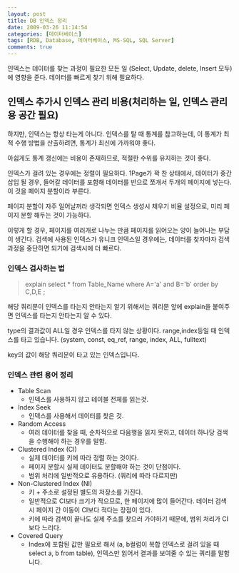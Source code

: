 ```yaml
---
layout: post
title: DB 인덱스 정리
date: 2009-03-26 11:14:54
categories: [데이터베이스]
tags: [RDB, Database, 데이터베이스, MS-SQL, SQL Server]
comments: true
---
```



인덱스는 데이터를 찾는 과정이 필요한 모든 일 (Select, Update, delete, Insert 모두) 에 영향을 준다.
데이터를 빠르게 찾기 위해 필요하다.

## 인덱스 추가시 인덱스 관리 비용(처리하는 일, 인덱스 관리용 공간 필요)

하지만, 인덱스는 항상 타는게 아니다. 인덱스를 탈 때 통계를 참고하는데, 이 통계가 최적 수행 방법을 산출하려면, 통계가 최신에 가까워야 좋다.

아쉽게도 통계 갱신에는 비용이 존재하므로, 적절한 수위를 유지하는 것이 좋다.

인덱스가 걸려 있는 경우에는 정렬이 필요하다.  1Page가 꽉 찬 상태에서, 데이터가 중간 삽입 될 경우, 들어갈 데이터를 포함해 데이터를 반으로 쪼개서 두개의 페이지에 넣는다. 이 것을 페이지 분할이라 부른다. 

페이지 분할이 자주 일어날꺼라 생각되면 인덱스 생성시 채우기 비율 설정으로, 미리 페이지 분할 해두는 것이 가능하다.

이렇게 할 경우, 페이지를 여러개로 나누는 만큼 페이지를 읽어오는 양이 늘어나는 부담이 생긴다.
검색에 사용된 인덱스가 유니크 인덱스일 경우에는, 데이터를 찾자마자 검색 과정을 중단하면 되기에 검색시에 더 빠르다.

### 인덱스 검사하는 법
> explain select * from Table_Name where A='a' and B='b' order by C,D,E ;

해당 쿼리문이 인덱스를 타는지 안타는지 알기 위해서는 쿼리문 앞에 explain을 붙여주면 인덱스를 타는지 안타는지 알 수 있다.

type의 결과값이 ALL일 경우 인덱스를 타지 않는 상황이다. 
range,index등일 때 인덱스를 타고 있습니다. (system, const, eq_ref, range, index, ALL, fulltext)

key의 값이 해당 쿼리문이 타고 있는 인덱스입니다.

### 인덱스 관련 용어 정리
- Table Scan
  - 인덱스를 사용하지 않고 테이블 전체를 읽는것.
- Index Seek
  - 인덱스를 사용해서 데이터를 찾은 것.
- Random Access
  - 여러 데이터를 찾을 때, 순차적으로 다음행을 읽지 못하고, 데이터 하나당 검색을 수행해야 하는 경우를 말함.
- Clustered Index (CI) 
  - 실제 데이터를 키에 따라 정렬 하는 것이다.
  - 페이지 분할시 실제 데이터도 분할해야 하는 것이 단점이다.
  - 범위 처리에 일반적으로 유용하다. (쿼리에 따라 다르지만)
- Non-Clustered Index (NI) 
  - 키 + 주소로 설정된 별도의 저장소를 가진다.
  - 일반적으로 CI보다 크기가 작으므로, 한 페이지에 많이 들어간다. 데이터 검색시 페이지 간 이동이 CI보다 적다는 장점이 있다.
  - 키에 따라 검색이 끝나도 실제 주소를 찾으러 가야하기 때문에, 범위 처리가 CI보다 느리다.
- Covered Query
  - Index에 포함된 값만 필요로 해서 (a, b컬럼이 복합 인덱스로 걸려 있을 때 select a, b from table), 인덱스만 읽어서 결과를 보여줄 수 있는 쿼리를 말합니다.